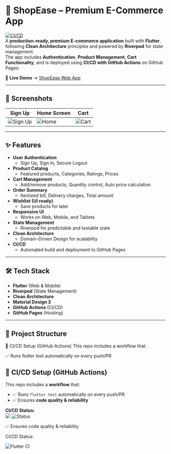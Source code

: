 # 🛒 ShopEase – Premium E-Commerce App

[![CI/CD](https://github.com/seshathri044/E-commerce-Flutter-App/actions/workflows/flutter.yml/badge.svg)](https://github.com/seshathri044/E-commerce-Flutter-App/actions)  
A **production-ready, premium E-commerce application** built with **Flutter**, following **Clean Architecture** principles and powered by **Riverpod** for state management.  
The app includes **Authentication**, **Product Management**, **Cart Functionality**, and is deployed using **CI/CD with GitHub Actions** on GitHub Pages.

🚀 **Live Demo** → [ShopEase Web App](https://seshathri044.github.io/E-commerce-Flutter-App/)

---

## 📸 Screenshots

| Sign Up | Home Screen | Cart |
|---------|-------------|------|
| ![Sign Up](docs/screenshots/signup.png) | ![Home](docs/screenshots/home.png) | ![Cart](docs/screenshots/cart.png) |

---

## ✨ Features

- **User Authentication**
  - Sign Up, Sign In, Secure Logout
- **Product Catalog**
  - Featured products, Categories, Ratings, Prices
- **Cart Management**
  - Add/remove products, Quantity control, Auto price calculation
- **Order Summary**
  - Itemized bill, Delivery charges, Total amount
- **Wishlist (UI ready)**
  - Save products for later
- **Responsive UI**
  - Works on Web, Mobile, and Tablets
- **State Management**
  - Riverpod for predictable and testable state
- **Clean Architecture**
  - Domain-Driven Design for scalability
- **CI/CD**
  - Automated build and deployment to GitHub Pages

---

## 🛠️ Tech Stack

- **Flutter** (Web & Mobile)
- **Riverpod** (State Management)
- **Clean Architecture**
- **Material Design 3**
- **GitHub Actions** (CI/CD)
- **GitHub Pages** (Hosting)

---

## 📂 Project Structure
🚀 CI/CD Setup (GitHub Actions)
This repo includes a workflow that:

✅ Runs flutter test automatically on every push/PR
## 🚀 CI/CD Setup (GitHub Actions)

This repo includes a **workflow** that:

- ✅ Runs `flutter test` automatically on every push/PR  
- ✅ Ensures **code quality & reliability**  

**CI/CD Status:**  
[![](https://github.com/yourusername/shopease-premium/actions/workflows/flutter-ci.yml/badge.svg)](https://github.com/yourusername/shopease-premium/actions/workflows/flutter-ci.yml)
![Status](https://img.shields.io/badge/status-passing-brightgreen?style=for-the-badge&logo=github)


✅ Ensures code quality & reliability

CI/CD Status:

![Flutter CI](https://github.com/seshathri044/E-commerce-Flutter-App/actions/workflows/flutter.yml/badge.svg)

